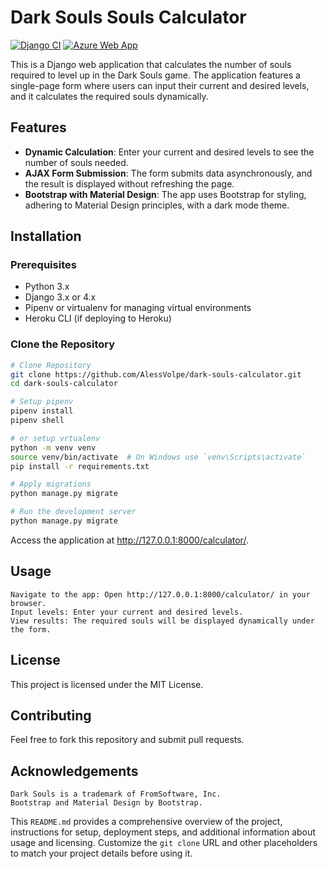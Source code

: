 # Dark Souls Souls Calculator
[![Django CI](https://github.com/AlessVolpe/DarkSouls_WebTools/actions/workflows/django.yml/badge.svg)](https://github.com/AlessVolpe/DarkSouls_WebTools/actions/workflows/django.yml)
[![Azure Web App](https://github.com/AlessVolpe/DarkSouls_WebTools/actions/workflows/azure-webapps-python.yml/badge.svg)](https://github.com/AlessVolpe/DarkSouls_WebTools/actions/workflows/azure-webapps-python.yml)

This is a Django web application that calculates the number of souls required to level up in the Dark Souls game. The application features a single-page form where users can input their current and desired levels, and it calculates the required souls dynamically.

## Features

- **Dynamic Calculation**: Enter your current and desired levels to see the number of souls needed.
- **AJAX Form Submission**: The form submits data asynchronously, and the result is displayed without refreshing the page.
- **Bootstrap with Material Design**: The app uses Bootstrap for styling, adhering to Material Design principles, with a dark mode theme.

## Installation

### Prerequisites

- Python 3.x
- Django 3.x or 4.x
- Pipenv or virtualenv for managing virtual environments
- Heroku CLI (if deploying to Heroku)

### Clone the Repository

```bash
# Clone Repository
git clone https://github.com/AlessVolpe/dark-souls-calculator.git
cd dark-souls-calculator

# Setup pipenv
pipenv install
pipenv shell

# or setup vrtualenv
python -m venv venv
source venv/bin/activate  # On Windows use `venv\Scripts\activate`
pip install -r requirements.txt

# Apply migrations
python manage.py migrate

# Run the development server
python manage.py migrate
```
Access the application at http://127.0.0.1:8000/calculator/.

## Usage

    Navigate to the app: Open http://127.0.0.1:8000/calculator/ in your browser.
    Input levels: Enter your current and desired levels.
    View results: The required souls will be displayed dynamically under the form.

## License

This project is licensed under the MIT License.

## Contributing

Feel free to fork this repository and submit pull requests.

## Acknowledgements

    Dark Souls is a trademark of FromSoftware, Inc.
    Bootstrap and Material Design by Bootstrap.


This `README.md` provides a comprehensive overview of the project, instructions for setup, deployment steps, and additional information about usage and licensing. Customize the `git clone` URL and other placeholders to match your project details before using it.
